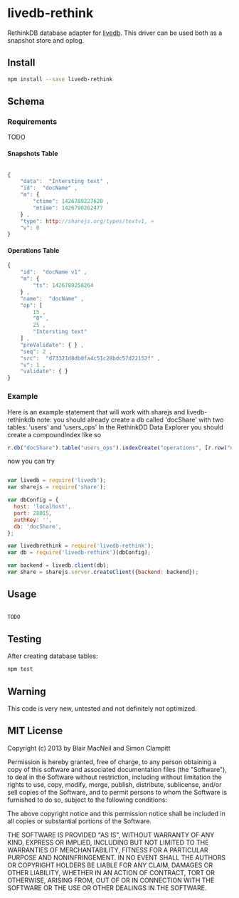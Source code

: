 livedb-rethink
==============


RethinkDB database adapter for [livedb](https://github.com/share/livedb).
This driver can be used both as a snapshot store and oplog.

## Install

```sh
npm install --save livedb-rethink
```

## Schema

### Requirements

TODO

#### Snapshots Table

```javascript

{
	"data":  "Intersting text" ,
	"id":  "docName" ,
	"m": {
		"ctime": 1426789227620 ,
		"mtime": 1426790262477
	} ,
	"type": http://sharejs.org/types/textv1, »
	"v": 0
}

```

#### Operations Table

```javascript
{
	"id":  "docName v1" ,
	"m": {
		"ts": 1426789258264
	} ,
	"name":  "docName" ,
	"op": [
		15 ,
		"0" ,
		25 ,
		"Intersting text"
	] ,
	"preValidate": { } ,
	"seq": 2 ,
	"src":  "d73321d8db0fa4c51c28bdc57d22152f" ,
	"v": 1 ,
	"validate": { }
}
```

### Example

Here is an example statement that will work with sharejs and livedb-rethinkdb
note: you should already create a db called 'docShare' with two tables: 'users' and 'users_ops'
In the RethinkDD Data Explorer you should create a  compoundIndex like so
```javascript
r.db("docShare").table("users_ops").indexCreate("operations", [r.row("name"), r.row("v")])
```
now you can try

```javascript

var livedb = require('livedb');
var sharejs = require('share');

var dbConfig = {
  host: 'localhost',
  port: 28015,
  authKey: '',
  db: 'docShare',
};

var livedbrethink = require('livedb-rethink');
var db = require('livedb-rethink')(dbConfig);

var backend = livedb.client(db);
var share = sharejs.server.createClient({backend: backend});

```

## Usage

```javascript

TODO

```


## Testing

After creating database tables:

```sh
npm test
```

## Warning
This code is very new, untested and not definitely not optimized.

## MIT License
Copyright (c) 2013 by Blair MacNeil and Simon Clampitt

Permission is hereby granted, free of charge, to any person obtaining a copy
of this software and associated documentation files (the "Software"), to deal
in the Software without restriction, including without limitation the rights
to use, copy, modify, merge, publish, distribute, sublicense, and/or sell
copies of the Software, and to permit persons to whom the Software is
furnished to do so, subject to the following conditions:

The above copyright notice and this permission notice shall be included in
all copies or substantial portions of the Software.

THE SOFTWARE IS PROVIDED "AS IS", WITHOUT WARRANTY OF ANY KIND, EXPRESS OR
IMPLIED, INCLUDING BUT NOT LIMITED TO THE WARRANTIES OF MERCHANTABILITY,
FITNESS FOR A PARTICULAR PURPOSE AND NONINFRINGEMENT. IN NO EVENT SHALL THE
AUTHORS OR COPYRIGHT HOLDERS BE LIABLE FOR ANY CLAIM, DAMAGES OR OTHER
LIABILITY, WHETHER IN AN ACTION OF CONTRACT, TORT OR OTHERWISE, ARISING FROM,
OUT OF OR IN CONNECTION WITH THE SOFTWARE OR THE USE OR OTHER DEALINGS IN
THE SOFTWARE.